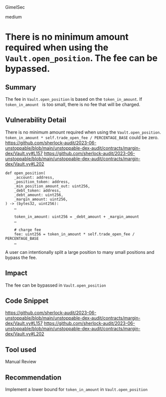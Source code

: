 GimelSec

medium

# There is no minimum amount required when using the `Vault.open_position`. The fee can be bypassed.

## Summary

The fee in `Vault.open_position` is based on the `token_in_amount`. If `token_in_amount ` is too small, there is no fee that will be charged.

## Vulnerability Detail


 There is no minimum amount required when using the `Vault.open_position`. `token_in_amount * self.trade_open_fee / PERCENTAGE_BASE` could be zero.
https://github.com/sherlock-audit/2023-06-unstoppable/blob/main/unstoppable-dex-audit/contracts/margin-dex/Vault.vy#L157
https://github.com/sherlock-audit/2023-06-unstoppable/blob/main/unstoppable-dex-audit/contracts/margin-dex/Vault.vy#L202
```vyper
def open_position(
    _account: address,
    _position_token: address,
    _min_position_amount_out: uint256,
    _debt_token: address,
    _debt_amount: uint256,
    _margin_amount: uint256,
) -> (bytes32, uint256):
    …

    token_in_amount: uint256 = _debt_amount + _margin_amount
    …

    # charge fee
    fee: uint256 = token_in_amount * self.trade_open_fee / PERCENTAGE_BASE
    …
```

A user can intentionally split a large position to many small positions and bypass the fee.

## Impact

The fee can be bypassed in `Vault.open_position`

## Code Snippet

https://github.com/sherlock-audit/2023-06-unstoppable/blob/main/unstoppable-dex-audit/contracts/margin-dex/Vault.vy#L157
https://github.com/sherlock-audit/2023-06-unstoppable/blob/main/unstoppable-dex-audit/contracts/margin-dex/Vault.vy#L202

## Tool used

Manual Review

## Recommendation

Implement a lower bound for `token_in_amount` in `Vault.open_position`
